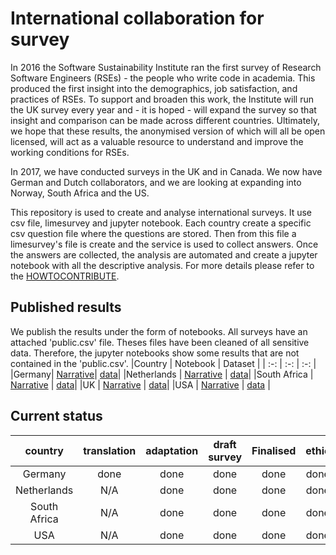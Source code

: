 # International collaboration for survey

In 2016 the Software Sustainability Institute ran the first survey of Research Software Engineers (RSEs) - the people who write code in academia. This produced the first insight into the demographics, job satisfaction, and practices of RSEs. To support and broaden this work, the Institute will run the UK survey every year and - it is hoped - will expand the survey so that insight and comparison can be made across different countries. Ultimately, we hope that these results, the anonymised version of which will all be open licensed, will act as a valuable resource to understand and improve the working conditions for RSEs.

In 2017, we have conducted surveys in the UK and in Canada. We now have German and Dutch collaborators, and we are looking at expanding into Norway, South Africa and the US.

This repository is used to create and analyse international surveys. It use csv file, limesurvey and jupyter notebook. Each country create a specific csv question file where the questions are stored. Then from this file a limesurvey's file is create and the service is used to collect answers. Once the answers are collected, the analysis are automated and create a jupyter notebook with all the descriptive analysis. For more details please refer to the [HOWTOCONTRIBUTE](https://github.com/softwaresaved/international-survey/blob/master/HOW%20TO%20CONTRIBUTE.md).


## Published results

We publish the results under the form of notebooks. All surveys have an attached 'public.csv' file. Theses files have been cleaned of all sensitive data. Therefore, the jupyter notebooks show some results that are not contained in the 'public.csv'.
|Country | Notebook | Dataset |
|  :-:       |  :-:   |  :-:  |
|Germany|  [Narrative](https://github.com/softwaresaved/international-survey/blob/master/analysis/results_de_2017_narrative.ipynb)| [data]()|
|Netherlands | [Narrative](https://github.com/softwaresaved/international-survey/blob/master/analysis/results_nl_2017_narrative.ipynb)    | [data]()|
|South Africa | [Narrative](https://github.com/softwaresaved/international-survey/blob/master/analysis/results_zaf_2017_narrative.ipynb)  	 | [data]()|
|UK  | [Narrative](https://github.com/softwaresaved/international-survey/blob/master/analysis/results_uk_2017_narrative.ipynb) | [data]()|
|USA | [Narrative](https://github.com/softwaresaved/international-survey/blob/master/analysis/results_us_2017_narrative.ipynb)  | [data]() |

## Current status

|country     |translation|adaptation|draft survey|Finalised|ethic|Survey started|Survey finished|analysis|publication|
|  :-:       |  :-:   |  :-:   |  :-:   |  :-:   |  :-:   |  :-:     |  :-:     |  :-:   |  :-:   |
|Germany     |  done  |  done  |  done  |  done  |  done  | 17/10/17 | 31/12/17 | 09/03/18       |  11/03/18      |
|Netherlands | N/A    |  done  |  done  | done |  done  |    29/11/17      |    31/12/17      |  09/03/18      |   11/03/18     |
|South Africa| N/A  	 |  done  |  done  |done |  done  | 23/11/17         |     31/12/17     |    09/03/18    |   11/03/18     |
|USA 	       | N/A  	 |  done  |  done	 |  done  |  done  | 14/11/17 |    31/12/17      |    09/03/18    | 11/03/18       |

